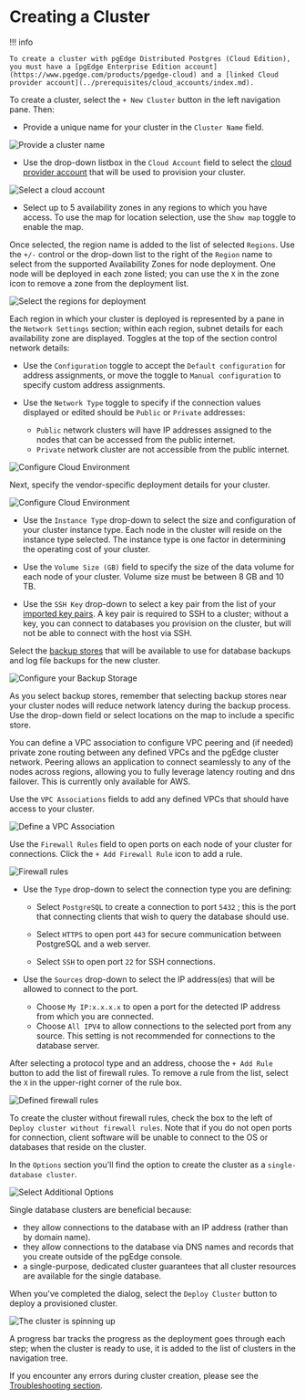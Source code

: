 # Creating a Cluster

!!! info

    To create a cluster with pgEdge Distributed Postgres (Cloud Edition), you must have a [pgEdge Enterprise Edition account](https://www.pgedge.com/products/pgedge-cloud) and a [linked Cloud provider account](../prerequisites/cloud_accounts/index.md).

To create a cluster, select the `+ New Cluster` button in the left navigation pane. Then:

* Provide a unique name for your cluster in the `Cluster Name` field.

![Provide a cluster name](../images/unique_cluster_name.png)

* Use the drop-down listbox in the `Cloud Account` field to select the [cloud provider account](../prerequisites/cloud_accounts/index.md) that will be used to provision your cluster.

![Select a cloud account](../images/cloud_account.png)

* Select up to 5 availability zones in any regions to which you have access. To use the map for location selection, use the `Show map` toggle to enable the map.

Once selected, the region name is added to the list of selected `Regions`. Use the `+/-` control or the drop-down list to the right of the `Region` name to select from the supported Availability Zones for node deployment. One node will be deployed in each zone listed; you can use the `X` in the zone icon to remove a zone from the deployment list.

![Select the regions for deployment](../images/cluster_regions.png)

Each region in which your cluster is deployed is represented by a pane in the `Network Settings` section; within each region, subnet details for each availability zone are displayed. Toggles at the top of the section control network details:

* Use the `Configuration` toggle to accept the `Default configuration` for address assignments, or move the toggle to `Manual configuration` to specify custom address assignments.

* Use the `Network Type` toggle to specify if the connection values displayed or edited should be `Public` or `Private` addresses: 

  * `Public` network clusters will have IP addresses assigned to the nodes that can be accessed from the public internet.
  * `Private` network cluster are not accessible from the public internet.

![Configure Cloud Environment](../images/configure_network.png)

Next, specify the vendor-specific deployment details for your cluster.

![Configure Cloud Environment](../images/configure_deployment.png)

* Use the `Instance Type` drop-down to select the size and configuration of your cluster instance type. Each node in the cluster will reside on the instance type selected. The instance type is one factor in determining the operating cost of your cluster. 

* Use the `Volume Size (GB)` field to specify the size of the data volume for each node of your cluster. Volume size must be between 8 GB and 10 TB.

* Use the `SSH Key` drop-down to select a key pair from the list of your [imported key pairs](../prerequisites/ssh_key.md). A key pair is required to SSH to a cluster; without a key, you can connect to databases you provision on the cluster, but will not be able to connect with the host via SSH.

Select the [backup stores](https://docs.pgedge.com/cloud/backup/backup_store) that will be available to use for database backups and log file backups for the new cluster.

![Configure your Backup Storage](../images/backup_storage_configuration.png)

As you select backup stores, remember that selecting backup stores near your cluster nodes will reduce network latency during the backup process. Use the drop-down field or select locations on the map to include a specific store.

You can define a VPC association to configure VPC peering and (if needed) private zone routing between any defined VPCs and the pgEdge cluster network. Peering allows an application to connect seamlessly to any of the nodes across regions, allowing you to fully leverage latency routing and dns failover. This is currently only available for AWS.

Use the `VPC Associations` fields to add any defined VPCs that should have access to your cluster.

![Define a VPC Association](../images/vpc_association.png)

Use the `Firewall Rules` field to open ports on each node of your cluster for connections. Click the `+ Add Firewall Rule` icon to add a rule.

![Firewall rules](../images/firewall_rules.png)

* Use the `Type` drop-down to select the connection type you are defining:

    * Select `PostgreSQL` to create a connection to port `5432` ; this is the port that connecting clients that wish to query the database should use.

    * Select `HTTPS` to open port `443` for secure communication between PostgreSQL and a web server.

    * Select `SSH` to open port `22` for SSH connections.

* Use the `Sources` drop-down to select the IP address(es) that will be allowed to connect to the port.

    * Choose `My IP:x.x.x.x` to open a port for the detected IP address from which you are connected.
    * Choose `All IPV4` to allow connections to the selected port from any source. This setting is not recommended for connections to the database server.

After selecting a protocol type and an address, choose the `+ Add Rule` button to add the list of firewall rules. To remove a rule from the list, select the `X` in the upper-right corner of the rule box.

![Defined firewall rules](../images/defined_firewall_rules.png)

To create the cluster without firewall rules, check the box to the left of `Deploy cluster without firewall rules`. Note that if you do not open ports for connection, client software will be unable to connect to the OS or databases that reside on the cluster.

In the `Options` section you'll find the option to create the cluster as a `single-database cluster`.

![Select Additional Options](../images/select_additional_options.png)

Single database clusters are beneficial because:

* they allow connections to the database with an IP address (rather than by domain name).
* they allow connections to the database via DNS names and records that you create outside of the pgEdge console.
* a single-purpose, dedicated cluster guarantees that all cluster resources are available for the single database.

When you've completed the dialog, select the `Deploy Cluster` button to deploy a provisioned cluster.

![The cluster is spinning up](../images/cluster_spinning_up.png)

A progress bar tracks the progress as the deployment goes through each step; when the cluster is ready to use, it is added to the list of clusters in the navigation tree.

If you encounter any errors during cluster creation, please see the [Troubleshooting section](../troubleshooting.md).
